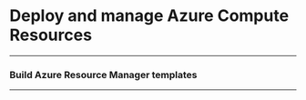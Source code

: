 # Deploy and manage Azure Compute Resources

___


### Build Azure Resource Manager templates

___

